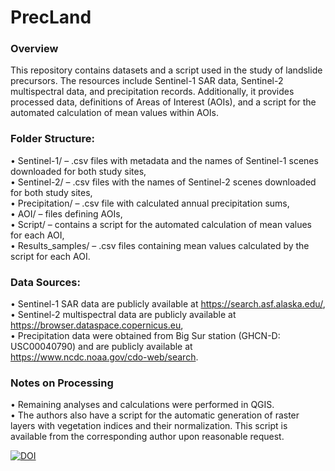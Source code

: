 # PrecLand

### Overview
This repository contains datasets and a script used in the study of landslide precursors. The resources include Sentinel-1 SAR data, Sentinel-2 multispectral data, and precipitation records. Additionally, it provides processed data, definitions of Areas of Interest (AOIs), and a script for the automated calculation of mean values within AOIs.

### Folder Structure:
•	Sentinel-1/ – .csv files with metadata and the names of Sentinel-1 scenes downloaded for both study sites,\
•	Sentinel-2/ – .csv files with the names of Sentinel-2 scenes downloaded for both study sites,\
•	Precipitation/ – .csv file with calculated annual precipitation sums,\
•	AOI/ – files defining AOIs,\
•	Script/ – contains a script for the automated calculation of mean values for each AOI,\
•	Results_samples/ – .csv files containing mean values calculated by the script for each AOI.

### Data Sources:
•	Sentinel-1 SAR data are publicly available at https://search.asf.alaska.edu/, \
•	Sentinel-2 multispectral data are publicly available at https://browser.dataspace.copernicus.eu, \
•	Precipitation data were obtained from Big Sur station (GHCN-D: USC00040790) and are publicly available at https://www.ncdc.noaa.gov/cdo-web/search.

### Notes on Processing
•	Remaining analyses and calculations were performed in QGIS.\
•	The authors also have a script for the automatic generation of raster layers with vegetation indices and their normalization. This script is available from the corresponding author upon reasonable request.

[![DOI](https://zenodo.org/badge/DOI/10.5281/zenodo.17223716.svg)](https://doi.org/10.5281/zenodo.17223716)
